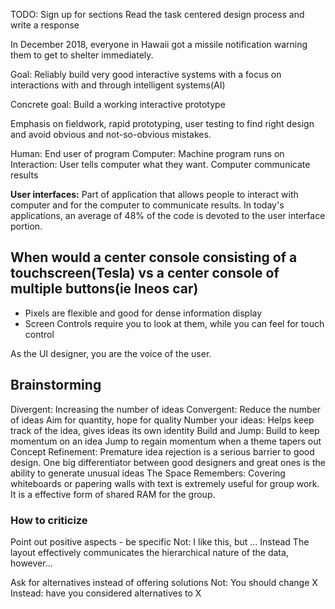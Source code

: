 TODO:
Sign up for sections
Read the task centered design process and write a response

In December 2018, everyone in Hawaii got a missile notification warning them to get to shelter immediately. 

Goal: Reliably build very good interactive systems with a focus on interactions with and through intelligent systems(AI)

Concrete goal: Build a working interactive prototype

Emphasis on fieldwork, rapid prototyping, user testing to find right design and avoid obvious and not-so-obvious mistakes.

Human: End user of program
Computer: Machine program runs on
Interaction: User tells computer what they want. Computer communicate results

**User interfaces:** Part of application that allows people to interact with computer and for the computer to communicate results.
In today's applications, an average of 48% of the code is devoted to the user interface portion.

## When would a center console consisting of a touchscreen(Tesla) vs a center console of multiple buttons(ie Ineos car)
- Pixels are flexible and good for dense information display
- Screen Controls require you to look at them, while you can feel for touch control

As the UI designer, you are the voice of the user.

## Brainstorming
Divergent: Increasing the number of ideas
Convergent: Reduce the number of ideas
Aim for quantity, hope for quality
Number your ideas: Helps keep track of the idea, gives ideas its own identity
Build and Jump: Build to keep momentum on an idea
Jump to regain momentum when a theme tapers out
Concept Refinement: Premature idea rejection is a serious barrier to good design. One big differentiator between good designers and great ones is the ability to generate unusual ideas
The Space Remembers: Covering whiteboards or papering walls with text is extremely useful for group work. It is a effective form of shared RAM for the group.

### How to criticize 
Point out positive aspects - be specific
Not: I like this, but ...
Instead The layout effectively communicates the hierarchical nature of the data, however...

Ask for alternatives instead of offering solutions
Not: You should change X
Instead: have you considered alternatives to X